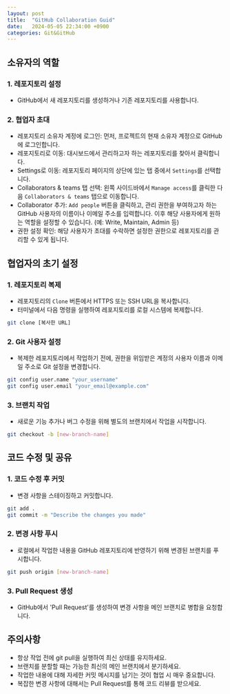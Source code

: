 ```yaml
---
layout: post
title:  "GitHub Collaboration Guid"
date:   2024-05-05 22:34:00 +0900
categories: Git&GitHub
---
```


## 소유자의 역할

### 1. 레포지토리 설정
- GitHub에서 새 레포지토리를 생성하거나 기존 레포지토리를 사용합니다.

### 2. 협업자 초대
- 레포지토리 소유자 계정에 로그인: 먼저, 프로젝트의 현재 소유자 계정으로 GitHub에 로그인합니다.
- 레포지토리로 이동: 대시보드에서 관리하고자 하는 레포지토리를 찾아서 클릭합니다.
- Settings로 이동: 레포지토리 페이지의 상단에 있는 탭 중에서 `Settings`를 선택합니다.
- Collaborators & teams 탭 선택: 왼쪽 사이드바에서 `Manage access`를 클릭한 다음  `Collaborators & teams` 탭으로 이동합니다.
- Collaborator 추가: `Add people` 버튼을 클릭하고, 관리 권한을 부여하고자 하는 GitHub 사용자의 이름이나 이메일 주소를 입력합니다. 이후 해당 사용자에게 원하는 역할을 설정할 수 있습니다. (예: Write, Maintain, Admin 등)
- 권한 설정 확인: 해당 사용자가 초대를 수락하면 설정한 권한으로 레포지토리를 관리할 수 있게 됩니다.

## 협업자의 초기 설정

### 1. 레포지토리 복제
- 레포지토리의 `Clone` 버튼에서 HTTPS 또는 SSH URL을 복사합니다.
- 터미널에서 다음 명령을 실행하여 레포지토리를 로컬 시스템에 복제합니다.
```bash
git clone [복사한 URL]
```

### 2. Git 사용자 설정
- 복제한 레포지토리에서 작업하기 전에, 권한을 위임받은 계정의 사용자 이름과 이메일 주소로 Git 설정을 변경합니다.
```bash
git config user.name "your_username"
git config user.email "your_email@example.com"
```

### 3. 브랜치 작업
- 새로운 기능 추가나 버그 수정을 위해 별도의 브랜치에서 작업을 시작합니다.
```bash
git checkout -b [new-branch-name]
```
## 코드 수정 및 공유
### 1. 코드 수정 후 커밋
- 변경 사항을 스테이징하고 커밋합니다.
```bash
git add .
git commit -m "Describe the changes you made"
```
### 2. 변경 사항 푸시
- 로컬에서 작업한 내용을 GitHub 레포지토리에 반영하기 위해 변경된 브랜치를 푸시합니다.
```bash
git push origin [new-branch-name]
```
### 3. Pull Request 생성
- GitHub에서 'Pull Request'를 생성하여 변경 사항을 메인 브랜치로 병합을 요청합니다.

## 주의사항
- 항상 작업 전에 git pull을 실행하여 최신 상태를 유지하세요.
- 브랜치를 분할할 때는 가능한 최신의 메인 브랜치에서 분기하세요.
- 작업한 내용에 대해 자세한 커밋 메시지를 남기는 것이 협업 시 매우 중요합니다.
- 복잡한 변경 사항에 대해서는 Pull Request를 통해 코드 리뷰를 받으세요.